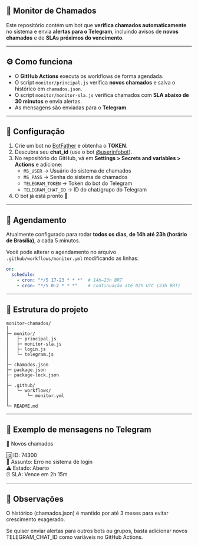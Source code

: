 ## 📡 Monitor de Chamados

Este repositório contém um bot que **verifica chamados automaticamente** no sistema e envia **alertas para o Telegram**, incluindo avisos de **novos chamados** e de **SLAs próximos do vencimento**.

---

## ⚙️ Como funciona
- O **GitHub Actions** executa os workflows de forma agendada.
- O script `monitor/principal.js` verifica **novos chamados** e salva o histórico em `chamados.json`.
- O script `monitor/monitor-sla.js` verifica chamados com **SLA abaixo de 30 minutos** e envia alertas.
- As mensagens são enviadas para o **Telegram**.

---

## 🚀 Configuração

1. Crie um bot no [BotFather](https://t.me/botfather) e obtenha o **TOKEN**.
2. Descubra seu **chat_id** (use o bot [@userinfobot](https://t.me/userinfobot)).
3. No repositório do GitHub, vá em **Settings > Secrets and variables > Actions** e adicione:
   - `MS_USER` → Usuário do sistema de chamados
   - `MS_PASS` → Senha do sistema de chamados
   - `TELEGRAM_TOKEN` → Token do bot do Telegram
   - `TELEGRAM_CHAT_ID` → ID do chat/grupo do Telegram
4. O bot já está pronto 🎉

---

## 📅 Agendamento
Atualmente configurado para rodar **todos os dias, de 14h até 23h (horário de Brasília)**, a cada 5 minutos.  

Você pode alterar o agendamento no arquivo  
`.github/workflows/monitor.yml` modificando as linhas:

```yaml
on:
  schedule:
    - cron: "*/5 17-23 * * *"  # 14h–23h BRT
    - cron: "*/5 0-2 * * *"    # continuação até 02h UTC (23h BRT)
```

---

## 📂 Estrutura do projeto

```
monitor-chamados/
│
├─ monitor/
│   ├─ principal.js
│   ├─ monitor-sla.js
│   ├─ login.js
│   └─ telegram.js
│
├─ chamados.json
├─ package.json
├─ package-lock.json
│
├─ .github/
│   └─ workflows/
│       └─ monitor.yml
│
└─ README.md
```

---

## 📨 Exemplo de mensagens no Telegram

🔴 Novos chamados

🆔 ID: 74300\
📌 Assunto: Erro no sistema de login\
⚠️ Estado: Aberto\
⏰ SLA: Vence em 2h 15m

---

## 📝 Observações

O histórico (chamados.json) é mantido por até 3 meses para evitar crescimento exagerado.

Se quiser enviar alertas para outros bots ou grupos, basta adicionar novos TELEGRAM_CHAT_ID como variáveis no GitHub Actions.
